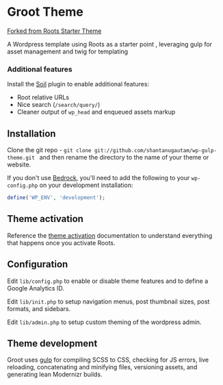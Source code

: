 # Groot Theme
[Forked from Roots Starter Theme](http://roots.io/)

A Wordpress template using Roots as a starter point , leveraging gulp for asset management and twig for templating




### Additional features

Install the [Soil](https://github.com/roots/soil) plugin to enable additional features:

* Root relative URLs
* Nice search (`/search/query/`)
* Cleaner output of `wp_head` and enqueued assets markup

## Installation

Clone the git repo - `git clone git://github.com/shantanugautam/wp-gulp-theme.git ` and then rename the directory to the name of your theme or website.

If you don't use [Bedrock](https://github.com/roots/bedrock), you'll need to add the following to your `wp-config.php` on your development installation:

```php
define('WP_ENV', 'development');
```

## Theme activation

Reference the [theme activation](http://roots.io/roots-101/#theme-activation) documentation to understand everything that happens once you activate Roots.

## Configuration

Edit `lib/config.php` to enable or disable theme features and to define a Google Analytics ID.

Edit `lib/init.php` to setup navigation menus, post thumbnail sizes, post formats, and sidebars.

Edit `lib/admin.php` to setup custom theming of the wordpress admin.

## Theme development

Groot uses [gulp](http://gulpjs.com/) for compiling SCSS to CSS, checking for JS errors, live reloading, concatenating and minifying files, versioning assets, and generating lean Modernizr builds.


